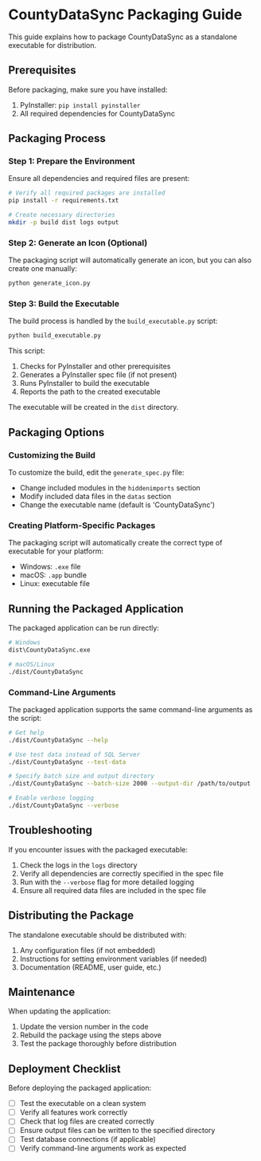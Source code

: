 # CountyDataSync Packaging Guide

This guide explains how to package CountyDataSync as a standalone executable for distribution.

## Prerequisites

Before packaging, make sure you have installed:

1. PyInstaller: `pip install pyinstaller`
2. All required dependencies for CountyDataSync

## Packaging Process

### Step 1: Prepare the Environment

Ensure all dependencies and required files are present:

```bash
# Verify all required packages are installed
pip install -r requirements.txt

# Create necessary directories
mkdir -p build dist logs output
```

### Step 2: Generate an Icon (Optional)

The packaging script will automatically generate an icon, but you can also create one manually:

```bash
python generate_icon.py
```

### Step 3: Build the Executable

The build process is handled by the `build_executable.py` script:

```bash
python build_executable.py
```

This script:
1. Checks for PyInstaller and other prerequisites
2. Generates a PyInstaller spec file (if not present)
3. Runs PyInstaller to build the executable
4. Reports the path to the created executable

The executable will be created in the `dist` directory.

## Packaging Options

### Customizing the Build

To customize the build, edit the `generate_spec.py` file:

- Change included modules in the `hiddenimports` section
- Modify included data files in the `datas` section
- Change the executable name (default is 'CountyDataSync')

### Creating Platform-Specific Packages

The packaging script will automatically create the correct type of executable for your platform:
- Windows: `.exe` file
- macOS: `.app` bundle
- Linux: executable file

## Running the Packaged Application

The packaged application can be run directly:

```bash
# Windows
dist\CountyDataSync.exe

# macOS/Linux
./dist/CountyDataSync
```

### Command-Line Arguments

The packaged application supports the same command-line arguments as the script:

```bash
# Get help
./dist/CountyDataSync --help

# Use test data instead of SQL Server
./dist/CountyDataSync --test-data

# Specify batch size and output directory
./dist/CountyDataSync --batch-size 2000 --output-dir /path/to/output

# Enable verbose logging
./dist/CountyDataSync --verbose
```

## Troubleshooting

If you encounter issues with the packaged executable:

1. Check the logs in the `logs` directory
2. Verify all dependencies are correctly specified in the spec file
3. Run with the `--verbose` flag for more detailed logging
4. Ensure all required data files are included in the spec file

## Distributing the Package

The standalone executable should be distributed with:

1. Any configuration files (if not embedded)
2. Instructions for setting environment variables (if needed)
3. Documentation (README, user guide, etc.)

## Maintenance

When updating the application:

1. Update the version number in the code
2. Rebuild the package using the steps above
3. Test the package thoroughly before distribution

## Deployment Checklist

Before deploying the packaged application:

- [ ] Test the executable on a clean system
- [ ] Verify all features work correctly
- [ ] Check that log files are created correctly
- [ ] Ensure output files can be written to the specified directory
- [ ] Test database connections (if applicable)
- [ ] Verify command-line arguments work as expected